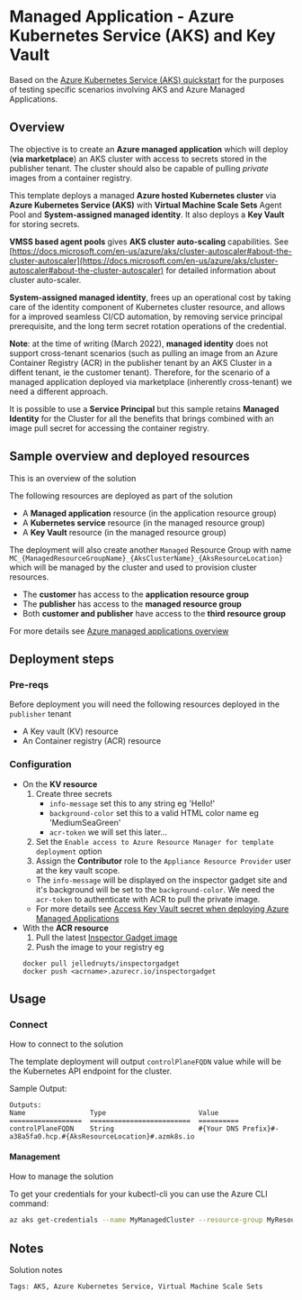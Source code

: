 # Managed Application - Azure Kubernetes Service (AKS) and Key Vault 

Based on the [Azure Kubernetes Service (AKS) quickstart](https://github.com/Azure/azure-quickstart-templates/tree/master/quickstarts/microsoft.kubernetes/aks-vmss-systemassigned-identity#azure-kubernetes-service-aks) for the purposes of testing specific scenarios involving AKS and Azure Managed Applications.

## Overview

The objective is to create an **Azure managed application** which will deploy (**via marketplace**) an AKS cluster with access to secrets stored in the publisher tenant. The cluster should also be capable of pulling *private* images from a container registry.

This template deploys a managed **Azure hosted Kubernetes cluster** via **Azure Kubernetes Service (AKS)** with **Virtual Machine Scale Sets** Agent Pool and **System-assigned managed identity**. It also deploys a **Key Vault** for storing secrets.

**VMSS based agent pools** gives **AKS cluster** **auto-scaling** capabilities.
See [https://docs.microsoft.com/en-us/azure/aks/cluster-autoscaler#about-the-cluster-autoscaler](https://docs.microsoft.com/en-us/azure/aks/cluster-autoscaler#about-the-cluster-autoscaler) for detailed information about cluster auto-scaler.

**System-assigned managed identity**, frees up an operational cost by taking care of the identity component of Kubernetes cluster resource, and allows for a improved seamless CI/CD automation, by removing service principal prerequisite, and the long term secret rotation operations of the credential.  

**Note**: at the time of writing (March 2022), **managed identity** does not support cross-tenant scenarios (such as pulling an image from an Azure Container Registry (ACR) in the publisher tenant by an AKS Cluster in a diffent tenant, ie the customer tenant). Therefore, for the scenario of a managed application deployed via marketplace (inherently cross-tenant) we need a different approach.

It is possible to use a **Service Principal** but this sample retains **Managed Identity** for the Cluster for all the benefits that brings combined with an image pull secret for accessing the container registry.

## Sample overview and deployed resources

This is an overview of the solution

The following resources are deployed as part of the solution

* A **Managed application** resource (in the application resource group)
* A **Kubernetes service** resource (in the managed resource group)
* A **Key Vault** resource (in the managed resource group)

The deployment will also create another `Managed` Resource Group with name `MC_{ManagedResourceGroupName}_{AksClusterName}_{AksResourceLocation}` which will be managed by the cluster and used to provision cluster resources.  

* The **customer** has access to the **application resource group**
* The **publisher** has access to the **managed resource group**
* Both **customer and publisher** have access to the **third resource group**

For more details see [Azure managed applications overview](https://docs.microsoft.com/azure/azure-resource-manager/managed-applications/overview)

## Deployment steps

### Pre-reqs
Before deployment you will need the following resources deployed in the `publisher` tenant

* A Key vault (KV) resource 
* An Container registry (ACR) resource 

### Configuration

* On the **KV resource**
    1. Create three secrets
        * `info-message` set this to any string eg 'Hello!'
        * `background-color` set this to a valid HTML color name eg 'MediumSeaGreen'
        * `acr-token` we will set this later...
    1. Set the `Enable access to Azure Resource Manager for template deployment` option
    1. Assign the **Contributor** role to the `Appliance Resource Provider` user at the key vault scope.
    * The `info-message` will be displayed on the inspector gadget site and it's background will be set to the `background-color`. We need the `acr-token` to authenticate with ACR to pull the private image.
    * For more details see [Access Key Vault secret when deploying Azure Managed Applications](https://docs.microsoft.com/azure/azure-resource-manager/managed-applications/key-vault-access)
* With the **ACR resource**
    1. Pull the latest [Inspector Gadget image](https://hub.docker.com/r/jelledruyts/inspectorgadget)
    1. Push the image to your registry eg
    ```
    docker pull jelledruyts/inspectorgadget 
    docker push <acrname>.azurecr.io/inspectorgadget
    ```

## Usage

### Connect

How to connect to the solution

The template deployment will output `controlPlaneFQDN` value while will be the Kubernetes API endpoint for the cluster.  

Sample Output:

```
Outputs:
Name                Type                       Value
==================  =========================  ==========
controlPlaneFQDN    String                     #{Your DNS Prefix}#-a38a5fa0.hcp.#{AksResourceLocation}#.azmk8s.io
```

#### Management

How to manage the solution

To get your credentials for your kubectl-cli you can use the Azure CLI command: 

```bash
az aks get-credentials --name MyManagedCluster --resource-group MyResourceGroup
```

## Notes

Solution notes

`Tags: AKS, Azure Kubernetes Service, Virtual Machine Scale Sets`
